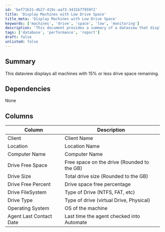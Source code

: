 ```yaml
---
id: 'bef71b31-db27-419c-aa73-3431b77959f2'
title: 'Display Machines with Low Drive Space'
title_meta: 'Display Machines with Low Drive Space'
keywords: ['machines', 'drive', 'space', 'low', 'monitoring']
description: 'This document provides a summary of a dataview that displays all machines with 15% or less drive space remaining. It outlines the columns included in the dataview and their descriptions, helping users monitor drive space effectively.'
tags: ['database', 'performance', 'report']
draft: false
unlisted: false
---
```

## Summary

This dataview displays all machines with 15% or less drive space remaining.

## Dependencies

None

## Columns

| Column                    | Description                                      |
|---------------------------|--------------------------------------------------|
| Client                    | Client Name                                      |
| Location                  | Location Name                                    |
| Computer Name             | Computer Name                                    |
| Drive Free Space          | Free space on the drive (Rounded to the GB)     |
| Drive Size                | Total drive size (Rounded to the GB)            |
| Drive Free Percent         | Drive space free percentage                      |
| Drive FileSystem          | Type of Drive (NTFS, FAT, etc)                  |
| Drive Type                | Type of drive (virtual Drive, Physical)         |
| Operating System          | OS of the machine                                |
| Agent Last Contact Date   | Last time the agent checked into Automate        |












